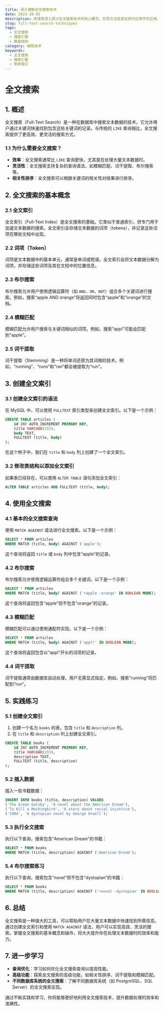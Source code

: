 ```yaml
---
title: 深入理解全文搜索技术
date: 2023-10-05
description: 本课程深入探讨全文搜索技术的核心概念、实现方法及其在现代应用中的应用。通过学习，您将掌握如何构建高效的全文搜索引擎，并理解其背后的算法和数据结构。
slug: full-text-search-techniques
tags:
  - 全文搜索
  - 搜索引擎
  - 数据结构
category: 编程技术
keywords:
  - 全文搜索
  - 搜索引擎
  - 倒排索引
---
```


# 全文搜索

## 1. 概述

全文搜索（Full-Text Search）是一种在数据库中搜索文本数据的技术，它允许用户通过关键词快速找到包含这些关键词的记录。与传统的 `LIKE` 查询相比，全文搜索提供了更高效、更灵活的搜索方式。

### 1.1 为什么需要全文搜索？

- **效率**：全文搜索通常比 `LIKE` 查询更快，尤其是在处理大量文本数据时。
- **灵活性**：全文搜索支持复杂的查询语法，如模糊匹配、词干提取、布尔搜索等。
- **相关性排序**：全文搜索可以根据关键词的相关性对结果进行排序。

## 2. 全文搜索的基本概念

### 2.1 全文索引

全文索引（Full-Text Index）是全文搜索的基础。它类似于普通索引，但专门用于加速文本数据的搜索。全文索引会存储文本数据的词项（tokens），并记录这些词项在哪些文档中出现。

### 2.2 词项（Token）

词项是文本数据中的基本单元，通常是单词或短语。全文索引会将文本数据分解为词项，并存储这些词项及其在文档中的位置信息。

### 2.3 布尔搜索

布尔搜索允许用户使用逻辑运算符（如 `AND`、`OR`、`NOT`）组合多个关键词进行搜索。例如，搜索“apple AND orange”将返回同时包含“apple”和“orange”的文档。

### 2.4 模糊匹配

模糊匹配允许用户搜索与关键词相似的词项。例如，搜索“appl”可能会匹配到“apple”。

### 2.5 词干提取

词干提取（Stemming）是一种将单词还原为其词根的技术。例如，“running”、“runs”和“ran”都会被提取为“run”。

## 3. 创建全文索引

### 3.1 创建全文索引的语法

在 MySQL 中，可以使用 `FULLTEXT` 索引类型来创建全文索引。以下是一个示例：

```sql
CREATE TABLE articles (
    id INT AUTO_INCREMENT PRIMARY KEY,
    title VARCHAR(255),
    body TEXT,
    FULLTEXT (title, body)
);
```

在这个例子中，我们在 `title` 和 `body` 列上创建了一个全文索引。

### 3.2 修改表结构以添加全文索引

如果表已经存在，可以使用 `ALTER TABLE` 语句添加全文索引：

```sql
ALTER TABLE articles ADD FULLTEXT (title, body);
```

## 4. 使用全文搜索

### 4.1 基本的全文搜索查询

使用 `MATCH AGAINST` 语法进行全文搜索。以下是一个示例：

```sql
SELECT * FROM articles 
WHERE MATCH (title, body) AGAINST ('apple');
```

这个查询将返回 `title` 或 `body` 列中包含“apple”的记录。

### 4.2 布尔搜索

布尔搜索允许使用逻辑运算符组合多个关键词。以下是一个示例：

```sql
SELECT * FROM articles 
WHERE MATCH (title, body) AGAINST ('+apple -orange' IN BOOLEAN MODE);
```

这个查询将返回包含“apple”但不包含“orange”的记录。

### 4.3 模糊匹配

模糊匹配可以通过使用通配符实现。以下是一个示例：

```sql
SELECT * FROM articles 
WHERE MATCH (title, body) AGAINST ('appl*' IN BOOLEAN MODE);
```

这个查询将返回包含以“appl”开头的词项的记录。

### 4.4 词干提取

词干提取通常由数据库自动处理，用户无需显式指定。例如，搜索“running”将匹配到“run”。

## 5. 实践练习

### 5.1 创建全文索引

1. 创建一个名为 `books` 的表，包含 `title` 和 `description` 列。
2. 在 `title` 和 `description` 列上创建全文索引。

```sql
CREATE TABLE books (
    id INT AUTO_INCREMENT PRIMARY KEY,
    title VARCHAR(255),
    description TEXT,
    FULLTEXT (title, description)
);
```

### 5.2 插入数据

插入一些书籍数据：

```sql
INSERT INTO books (title, description) VALUES 
('The Great Gatsby', 'A novel about the American Dream'),
('To Kill a Mockingbird', 'A story about racial injustice'),
('1984', 'A dystopian novel by George Orwell');
```

### 5.3 执行全文搜索

执行以下查询，搜索包含“American Dream”的书籍：

```sql
SELECT * FROM books 
WHERE MATCH (title, description) AGAINST ('American Dream');
```

### 5.4 布尔搜索练习

执行以下查询，搜索包含“novel”但不包含“dystopian”的书籍：

```sql
SELECT * FROM books 
WHERE MATCH (title, description) AGAINST ('+novel -dystopian' IN BOOLEAN MODE);
```

## 6. 总结

全文搜索是一种强大的工具，可以帮助用户在大量文本数据中快速找到所需信息。通过创建全文索引和使用 `MATCH AGAINST` 语法，用户可以实现高效、灵活的搜索。掌握全文搜索的基本概念和操作，将大大提升你在处理文本数据时的效率和能力。

## 7. 进一步学习

- **查询优化**：学习如何优化全文搜索查询以提高性能。
- **高级功能**：探索全文搜索的高级功能，如相关性排序、词干提取和模糊匹配。
- **不同数据库系统的全文搜索**：了解不同数据库系统（如 PostgreSQL、SQL Server）的全文搜索实现。

通过不断实践和学习，你将能够更好地利用全文搜索技术，提升数据处理的效率和准确性。